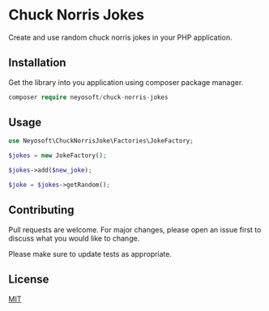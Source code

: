 # Chuck Norris Jokes

Create and use random chuck norris jokes in your PHP application.

## Installation

Get the library into you application using composer package manager.

```php
composer require neyosoft/chuck-norris-jokes
```

## Usage

```php
use Neyosoft\ChuckNorrisJoke\Factories\JokeFactory;

$jokes = new JokeFactory();

$jokes->add($new_joke);

$joke = $jokes->getRandom();
```

## Contributing
Pull requests are welcome. For major changes, please open an issue first to discuss what you would like to change.

Please make sure to update tests as appropriate.

## License
[MIT](./LICENSE.md)